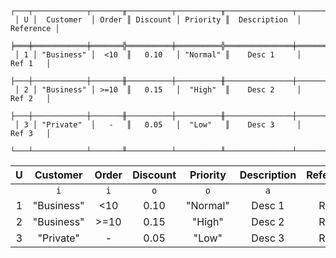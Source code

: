 ```text
 ┌───┬────────────┬───────╥──────────┬──────────╥───────────────┬───────────┐
 │ U │  Customer  │ Order ║ Discount │ Priority ║  Description  │ Reference │
 ╞═══╪════════════╪═══════╬══════════╪══════════╬═══════════════╪═══════════╡
 │ 1 │ "Business" │  <10  ║   0.10   │ "Normal" ║    Desc 1     │   Ref 1   │
 ├───┼────────────┼───────╫──────────┼──────────╫───────────────┼───────────┤
 │ 2 │ "Business" │ >=10  ║   0.15   │  "High"  ║    Desc 2     │   Ref 2   │
 ├───┼────────────┼───────╫──────────┼──────────╫───────────────┼───────────┤
 │ 3 │ "Private"  │   -   ║   0.05   │  "Low"   ║    Desc 3     │   Ref 3   │
 └───┴────────────┴───────╨──────────┴──────────╨───────────────┴───────────┘
```

| U |  Customer  | Order | Discount | Priority | Description | Reference |
|:-:|:----------:|:-----:|:--------:|:--------:|:-----------:|:---------:|
|   |    `i`     |  `i`  |   `o`    |   `o`    |     `a`     |    `a`    |
| 1 | "Business" |  <10  |   0.10   | "Normal" |   Desc 1    |   Ref 1   |
| 2 | "Business" | >=10  |   0.15   |  "High"  |   Desc 2    |   Ref 2   |
| 3 | "Private"  |   -   |   0.05   |  "Low"   |   Desc 3    |   Ref 3   |
